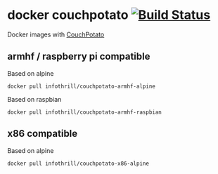 # docker couchpotato [![Build Status](https://travis-ci.org/infothrill/docker-couchpotato.svg?branch=master)](https://travis-ci.org/infothrill/docker-couchpotato)

Docker images with [CouchPotato](https://couchpota.to/)

## armhf / raspberry pi compatible

Based on alpine

	docker pull infothrill/couchpotato-armhf-alpine

Based on raspbian

	docker pull infothrill/couchpotato-armhf-raspbian

## x86 compatible

Based on alpine

	docker pull infothrill/couchpotato-x86-alpine
